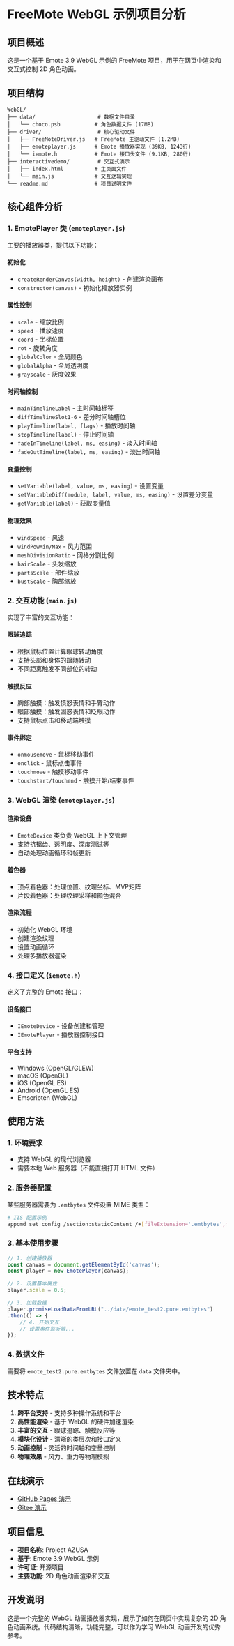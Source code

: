 # FreeMote WebGL 示例项目分析

## 项目概述

这是一个基于 Emote 3.9 WebGL 示例的 FreeMote 项目，用于在网页中渲染和交互式控制 2D 角色动画。

## 项目结构

```
WebGL/
├── data/                    # 数据文件目录
│   └── choco.psb           # 角色数据文件 (17MB)
├── driver/                  # 核心驱动文件
│   ├── FreeMoteDriver.js   # FreeMote 主驱动文件 (1.2MB)
│   ├── emoteplayer.js      # Emote 播放器实现 (39KB, 1243行)
│   └── iemote.h            # Emote 接口头文件 (9.1KB, 280行)
├── interactivedemo/         # 交互式演示
│   ├── index.html          # 主页面文件
│   └── main.js             # 交互逻辑实现
└── readme.md               # 项目说明文件
```

## 核心组件分析

### 1. EmotePlayer 类 (`emoteplayer.js`)

主要的播放器类，提供以下功能：

#### 初始化
- `createRenderCanvas(width, height)` - 创建渲染画布
- `constructor(canvas)` - 初始化播放器实例

#### 属性控制
- `scale` - 缩放比例
- `speed` - 播放速度
- `coord` - 坐标位置
- `rot` - 旋转角度
- `globalColor` - 全局颜色
- `globalAlpha` - 全局透明度
- `grayscale` - 灰度效果

#### 时间轴控制
- `mainTimelineLabel` - 主时间轴标签
- `diffTimelineSlot1-6` - 差分时间轴槽位
- `playTimeline(label, flags)` - 播放时间轴
- `stopTimeline(label)` - 停止时间轴
- `fadeInTimeline(label, ms, easing)` - 淡入时间轴
- `fadeOutTimeline(label, ms, easing)` - 淡出时间轴

#### 变量控制
- `setVariable(label, value, ms, easing)` - 设置变量
- `setVariableDiff(module, label, value, ms, easing)` - 设置差分变量
- `getVariable(label)` - 获取变量值

#### 物理效果
- `windSpeed` - 风速
- `windPowMin/Max` - 风力范围
- `meshDivisionRatio` - 网格分割比例
- `hairScale` - 头发缩放
- `partsScale` - 部件缩放
- `bustScale` - 胸部缩放

### 2. 交互功能 (`main.js`)

实现了丰富的交互功能：

#### 眼球追踪
- 根据鼠标位置计算眼球转动角度
- 支持头部和身体的跟随转动
- 不同距离触发不同部位的转动

#### 触摸反应
- 胸部触摸：触发愤怒表情和手臂动作
- 眼部触摸：触发困惑表情和眨眼动作
- 支持鼠标点击和移动端触摸

#### 事件绑定
- `onmousemove` - 鼠标移动事件
- `onclick` - 鼠标点击事件
- `touchmove` - 触摸移动事件
- `touchstart/touchend` - 触摸开始/结束事件

### 3. WebGL 渲染 (`emoteplayer.js`)

#### 渲染设备
- `EmoteDevice` 类负责 WebGL 上下文管理
- 支持抗锯齿、透明度、深度测试等
- 自动处理动画循环和帧更新

#### 着色器
- 顶点着色器：处理位置、纹理坐标、MVP矩阵
- 片段着色器：处理纹理采样和颜色混合

#### 渲染流程
- 初始化 WebGL 环境
- 创建渲染纹理
- 设置动画循环
- 处理多播放器渲染

### 4. 接口定义 (`iemote.h`)

定义了完整的 Emote 接口：

#### 设备接口
- `IEmoteDevice` - 设备创建和管理
- `IEmotePlayer` - 播放器控制接口

#### 平台支持
- Windows (OpenGL/GLEW)
- macOS (OpenGL)
- iOS (OpenGL ES)
- Android (OpenGL ES)
- Emscripten (WebGL)

## 使用方法

### 1. 环境要求
- 支持 WebGL 的现代浏览器
- 需要本地 Web 服务器（不能直接打开 HTML 文件）

### 2. 服务器配置
某些服务器需要为 `.emtbytes` 文件设置 MIME 类型：

```bash
# IIS 配置示例
appcmd set config /section:staticContent /+[fileExtension='.emtbytes',mimeType='text/plain']
```

### 3. 基本使用步骤

```javascript
// 1. 创建播放器
const canvas = document.getElementById('canvas');
const player = new EmotePlayer(canvas);

// 2. 设置基本属性
player.scale = 0.5;

// 3. 加载数据
player.promiseLoadDataFromURL("../data/emote_test2.pure.emtbytes")
.then(() => {
    // 4. 开始交互
    // 设置事件监听器...
});
```

### 4. 数据文件
需要将 `emote_test2.pure.emtbytes` 文件放置在 `data` 文件夹中。

## 技术特点

1. **跨平台支持** - 支持多种操作系统和平台
2. **高性能渲染** - 基于 WebGL 的硬件加速渲染
3. **丰富的交互** - 眼球追踪、触摸反应等
4. **模块化设计** - 清晰的类层次和接口定义
5. **动画控制** - 灵活的时间轴和变量控制
6. **物理效果** - 风力、重力等物理模拟

## 在线演示

- [GitHub Pages 演示](https://project-azusa.github.io/)
- [Gitee 演示](http://projectazusa.gitee.io/project-azusa.github.io/)

## 项目信息

- **项目名称**: Project AZUSA
- **基于**: Emote 3.9 WebGL 示例
- **许可证**: 开源项目
- **主要功能**: 2D 角色动画渲染和交互

## 开发说明

这是一个完整的 WebGL 动画播放器实现，展示了如何在网页中实现复杂的 2D 角色动画系统。代码结构清晰，功能完整，可以作为学习 WebGL 动画开发的优秀参考。

